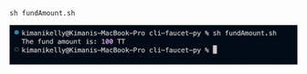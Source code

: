 ```
sh fundAmount.sh
```

![Example of the fund-amount command](/docs/fundAmount.png "Screenshot of the fund-amount command")
